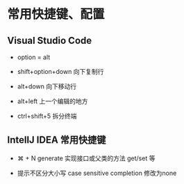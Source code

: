# 常用快捷键、配置


## Visual Studio Code 

- option = alt
- shift+option+down  向下复制行
- alt+down 向下移动行
- alt+left 上一个编辑的地方
 
- ctrl+shift+5 拆分终端

## IntellJ IDEA 常用快捷键

- ⌘ + N  generate  实现接口或父类的方法 get/set 等

- 提示不区分大小写  case sensitive completion  修改为none 
